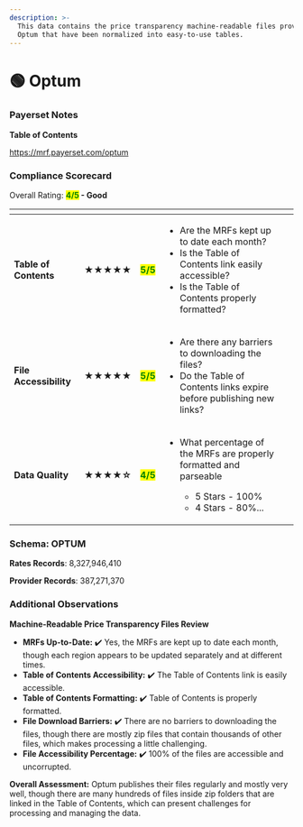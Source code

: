 ```yaml
---
description: >-
  This data contains the price transparency machine-readable files provided by
  Optum that have been normalized into easy-to-use tables.
---
```


# 🟢 Optum

### Payerset Notes

**Table of Contents**

https://mrf.payerset.com/optum

### Compliance Scorecard

Overall Rating: <mark style="color:green;">**4/5**</mark>**&#x20;- Good**

<table data-view="cards"><thead><tr><th></th><th></th><th></th><th></th><th data-hidden data-card-cover data-type="files"></th></tr></thead><tbody><tr><td><strong>Table of Contents</strong></td><td><strong>★★★★★</strong></td><td><mark style="color:green;"><strong>5/5</strong></mark></td><td><ul><li>Are the MRFs kept up to date each month? </li><li>Is the Table of Contents link easily accessible?</li><li>Is the Table of Contents properly formatted?</li></ul></td><td></td></tr><tr><td><strong>File Accessibility</strong></td><td><strong>★★★★★</strong></td><td><mark style="color:green;"><strong>5/5</strong></mark></td><td><ul><li>Are there any barriers to downloading the files?</li><li>Do the Table of Contents links expire before publishing new links?</li></ul></td><td></td></tr><tr><td><strong>Data Quality</strong></td><td><strong>★★★★☆</strong></td><td><mark style="color:green;"><strong>4/5</strong></mark></td><td><ul><li><p>What percentage of the MRFs are properly formatted and parseable</p><ul><li>5 Stars - 100%</li><li>4 Stars - 80%...</li></ul></li></ul></td><td></td></tr></tbody></table>

### Schema: OPTUM

**Rates Records**: 8,327,946,410

**Provider Records**: 387,271,370

### Additional Observations

**Machine-Readable Price Transparency Files Review**

* **MRFs Up-to-Date:** ✔️ Yes, the MRFs are kept up to date each month, though each region appears to be updated separately and at different times.
* **Table of Contents Accessibility:** ✔️ The Table of Contents link is easily accessible.
* **Table of Contents Formatting:** ✔️ Table of Contents is properly formatted.
* **File Download Barriers:** ✔️ There are no barriers to downloading the files, though there are mostly zip files that contain thousands of other files, which makes processing a little challenging.
* **File Accessibility Percentage:** ✔️ 100% of the files are accessible and uncorrupted.

**Overall Assessment:** Optum publishes their files regularly and mostly very well, though there are many hundreds of files inside zip folders that are linked in the Table of Contents, which can present challenges for processing and managing the data.
